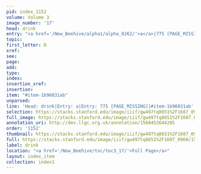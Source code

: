 ```yaml
---
pid: index_1152
volume: Volume 3
image_number: '17'
head: drink
entry: "<a href='/New_Beehive/alpha1/alpha_0262/'>a</a>|775 [PAGE_MISSING]"
topic: 
first_letter: D
xref: 
see: 
page: 
add: 
type: 
index: 
insertion_xref: 
insertion: 
item: "#item-1b96031ab"
unparsed: 
line: 'Head: drink|Entry: a|Entry: 775 [PAGE_MISSING]|#item-1b96031ab'
selection: https://stacks.stanford.edu/image/iiif/gw497tq8651%2F1607_0960/1547,2270,468,133/full/0/default.jpg
full_image: https://stacks.stanford.edu/image/iiif/gw497tq8651%2F1607_0960/full/full/0/default.jpg
annotation_uri: http://dev.llgc.org.uk/annotation/1560452644205
order: '1152'
thumbnail: https://stacks.stanford.edu/image/iiif/gw497tq8651%2F1607_0960/1547,2270,468,133/150,/0/default.jpg
full: https://stacks.stanford.edu/image/iiif/gw497tq8651%2F1607_0960/1547,2270,468,133/full/0/default.jpg
label: drink
location: "<a href='/New_Beehive/toc/toc3_17/'>Full Page</a>"
layout: index_item
collection: index1
---
```

